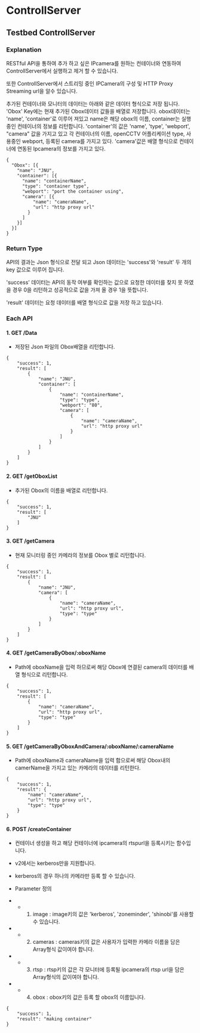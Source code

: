 # ControllServer

## Testbed ControllServer

### Explanation

RESTful API을 통하여 추가 하고 싶은 IPcamera를 원하는 컨테이너와 연동하여 ControllServer에서 실행하고 제거 할 수 있습니다.

또한 ControllServer에서 스트리밍 중인 IPCamera의 구성 및 HTTP Proxy Streaming url을 알수 있습니다.

추가된 컨테이너와 모니터의 데이터는 아래와 같은 데이터 형식으로 저장 됩니다.
'Obox' Key에는 현재 추가된 Obox데이터 값들을 배열로 저장합니다.
obox데이터는 'name', 'container'로 이루어 져있고 name은 해당 obox의 이름, container는 실행 중인 컨테이너의 정보를 리턴합니다.
'container'의 값은 'name', 'type', 'webport', "camera" 값을 가지고 있고 각 컨테이너의 이름, openCCTV 어플리케이션 type, 사용중인 webport, 등록된 camera를 가지고 있다.
'camera'값은 배열 형식으로 컨테이너에 연동된 Ipcamera의 정보를 가지고 있다.
```
{
  "Obox": [{
    "name": "JNU",
    "container": [{
      "name": "containerName",
      "type": "container type",
      "webport": "port the container using",
      "camera": [{
          "name": "cameraName",
          "url": "http proxy url"
        }
      ]
    }]
  }]
}
```

### Return Type

API의 결과는 Json 형식으로 전달 되고 Json 데이터는 'success'와 'result' 두 개의 key 값으로 이루어 집니다.

'success' 데이터는 API의 동작 여부를 확인하는 값으로 요청한 데이터를 찾지 못 하였을 경우 0을 리턴하고 성공적으로 값을 가져 올 경우 1을 뜻합니다.

'result' 데이터는 요청 데이터를 배열 형식으로 값을 저장 하고 있습니다.


### Each API

#### 1. GET /Data

- 저장된 Json 파일의 Obox배열을 리턴합니다.

```
{
    "success": 1,
    "result": [
        {
            "name": "JNU",
            "container": [
                {
                    "name": "containerName",
                    "type": "type",
                    "webport": "80",
                    "camera": [
                        {
                            "name": "cameraName",
                            "url": "http proxy url"
                        }
                    ]
                }
            ]
        }
    ]
}
```

#### 2. GET /getOboxList

- 추가된 Obox의 이름을 배열로 리턴합니다.

```
{
    "success": 1,
    "result": [
        "JNU"
    ]
}
```

#### 3. GET /getCamera

- 현재 모니터링 중인 카메라의 정보를 Obox 별로 리턴합니다.

```
{
    "success": 1,
    "result": [
        {
            "name": "JNU",
            "camera": [
                {
                    "name": "cameraName",
                    "url": "http proxy url",
                    "type": "type"
                }
            ]
        }
    ]
}
```

#### 4. GET /getCameraByObox/:oboxName

- Path에 oboxName을 입력 하므로써 해당 Obox에 연결된 camera의 데이터를 배열 형식으로 리턴합니다.

```
{
    "success": 1,
    "result": [
        {
            "name": "cameraName",
            "url": "http proxy url",
            "type": "type"
        }
    ]
}
```

#### 5. GET /getCameraByOboxAndCamera/:oboxName/:cameraName

- Path에 oboxName과 cameraName을 입력 함으로써 해당 Obox내의 camerName을 가지고 있는 카메라의 데이터를 리턴한다.

```
{
    "success": 1,
    "result": {
        "name": "cameraName",
        "url": "http proxy url",
        "type": "type"
    }
}
```

#### 6. POST /createContainer

- 컨테이너 생성을 하고 해당 컨테이너에 ipcamera의 rtspurl을 등록시키는 함수입니다.
- v2에서는 kerberos만을 지원합니다.
- kerberos의 경우 하나의 카메라만 등록 할 수 있습니다.


- Parameter 정의
- - 1. image : image키의 값은 'kerberos', 'zoneminder', 'shinobi'를 사용할 수 있습니다.
- - 2. cameras : cameras키의 값은 사용자가 입력한 카메라 이름을 담은 Array형식 값이여야 합니다.
- - 3. rtsp : rtsp키의 값은 각 모니터에 등록될 ipcamera의 rtsp url을 담은 Array형식의 값이여야 합니다.
- - 4. obox : obox키의 값은 등록 할 obox의 이름입니다.

```
{
    "success": 1,
    "result": "making container"
}
```
